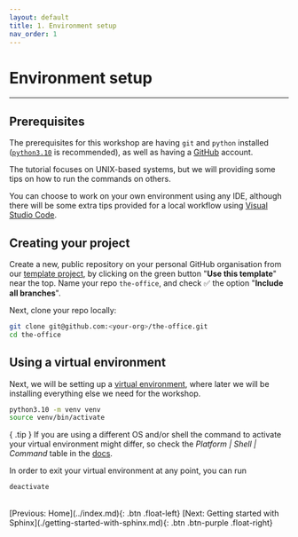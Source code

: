 ```yaml
---
layout: default
title: 1. Environment setup
nav_order: 1
---
```


# Environment setup

---

## Prerequisites

The prerequisites for this workshop are having `git` and `python` installed
([`python3.10`](https://www.python.org/downloads/) is recommended), as well as having a
[GitHub](https://github.com/) account.

The tutorial focuses on UNIX-based systems, but we will providing some tips on how to run the
commands on others.

You can choose to work on your own environment using any IDE, although there will be some extra
tips provided for a local workflow using [Visual Studio Code](https://code.visualstudio.com/).

## Creating your project

Create a new, public repository on your personal GitHub organisation from our
[template project](https://github.com/aelsayed95/the-office), by clicking on the green button
"**Use this template**" near the top. Name your repo `the-office`, and check ✅ the option
"**Include all branches**".

Next, clone your repo locally:

```sh
git clone git@github.com:<your-org>/the-office.git
cd the-office
```

## Using a virtual environment

Next, we will be setting up a [virtual environment](https://docs.python.org/3/tutorial/venv.html),
where later we will be installing everything else we need for the workshop.

```sh
python3.10 -m venv venv
source venv/bin/activate
```

{ .tip }
If you are using a different OS and/or shell the command to activate
your virtual environment might differ, so check the *Platform |
Shell | Command* table in the [docs](https://docs.python.org/3/library/venv.html#creating-virtual-environments).

In order to exit your virtual environment at any point, you can run

```sh
deactivate
```

<br />
[Previous: Home](../index.md){: .btn .float-left}
[Next: Getting started with Sphinx](./getting-started-with-sphinx.md){: .btn .btn-purple .float-right}
<br />
